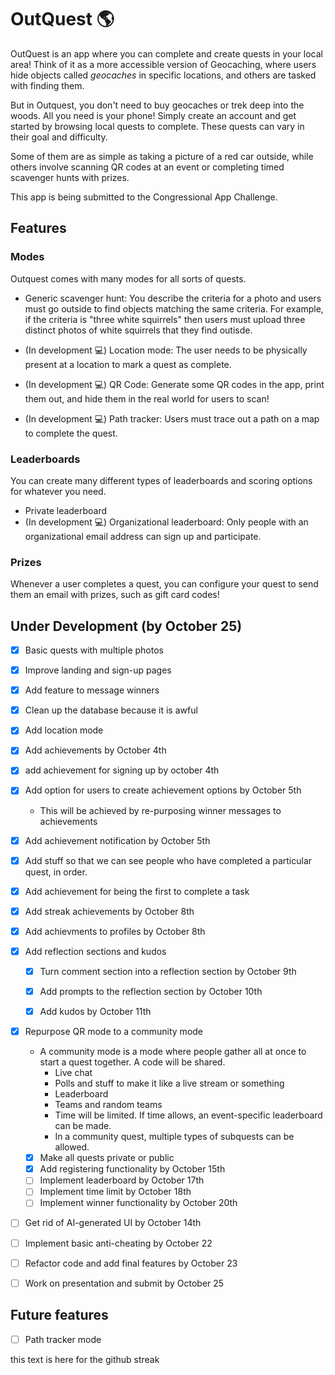 # OutQuest 🌎

OutQuest is an app where you can complete and create quests in your local area! Think of it as a more accessible version of Geocaching, where users hide objects called _*geocaches*_ in specific locations, and others are tasked with finding them.

But in Outquest, you don't need to buy geocaches or trek deep into the woods. All you need is your phone! Simply create an account and get started by browsing local quests to complete. These quests can vary in their goal and difficulty.

Some of them are as simple as taking a picture of a red car outside, while others involve scanning QR codes at an event or completing timed scavenger hunts with prizes.

This app is being submitted to the Congressional App Challenge.

## Features

### Modes

Outquest comes with many modes for all sorts of quests.

- Generic scavenger hunt: You describe the criteria for a photo and users must go outside to find objects matching the same criteria. For example, if the criteria is "three white squirrels" then users must upload three distinct photos of white squirrels that they find outisde.

- (In development 💻) Location mode: The user needs to be physically present at a location to mark a quest as complete.

- (In development 💻) QR Code: Generate some QR codes in the app, print them out, and hide them in the real world for users to scan! 

- (In development 💻) Path tracker: Users must trace out a path on a map to complete the quest.

### Leaderboards
You can create many different types of leaderboards and scoring options for whatever you need.

- Private leaderboard
- (In development 💻) Organizational leaderboard: Only people with an organizational email address can sign up and participate.

### Prizes

Whenever a user completes a quest, you can configure your quest to send them an email with prizes, such as gift card codes!

## Under Development (by October 25)

- [x] Basic quests with multiple photos
- [x] Improve landing and sign-up pages
- [x] Add feature to message winners
- [x] Clean up the database because it is awful
- [x] Add location mode

- [x] Add achievements by October 4th
- [x] add achievement for signing up by october 4th

- [x] Add option for users to create achievement options by October 5th
	- This will be achieved by re-purposing winner messages to achievements
- [x] Add achievement notification by October 5th

- [x] Add stuff so that we can see people who have completed a particular quest, in order.
- [x] Add achievement for being the first to complete a task
- [x] Add streak achievements by October 8th
- [x] Add achievments to profiles by October 8th

- [x] Add reflection sections and kudos
	- [x] Turn comment section into a reflection section by October 9th
	- [x] Add prompts to the reflection section by October 10th
	- [x] Add kudos by October 11th


- [x] Repurpose QR mode to a community mode
	- A community mode is a mode where people gather all at once to start a quest together. A code will be shared.
		- Live chat
		- Polls and stuff to make it like a live stream or something
		- Leaderboard
		- Teams and random teams
		- Time will be limited. If time allows, an event-specific leaderboard can be made.
		- In a community quest, multiple types of subquests can be allowed.
	- [x] Make all quests private or public
	- [x] Add registering functionality by October 15th
	- [ ] Implement leaderboard by October 17th
	- [ ] Implement time limit by October 18th
	- [ ] Implement winner functionality by October 20th

- [ ] Get rid of AI-generated UI by October 14th
- [ ] Implement basic anti-cheating by October 22

- [ ] Refactor code and add final features by October 23

- [ ] Work on presentation and submit by October 25

## Future features

- [ ] Path tracker mode


this text is here for the github streak
